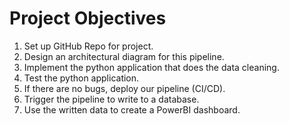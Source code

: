 # Project Objectives

1. Set up GitHub Repo for project.
2. Design an architectural diagram for this pipeline. 
3. Implement the python application that does the data cleaning.
4. Test the python application. 
5. If there are no bugs, deploy our pipeline (CI/CD).
6. Trigger the pipeline to write to a database. 
7. Use the written data to create a PowerBI dashboard.